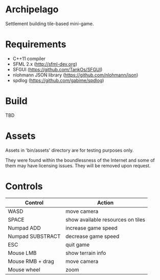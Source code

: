 # Archipelago
Settlement building tile-based mini-game.

# Requirements
* C++11 compiler
* SFML 2.x (http://sfml-dev.org)
* SFGUI (https://github.com/TankOs/SFGUI)
* nlohmann JSON library (https://github.com/nlohmann/json)
* spdlog (https://github.com/gabime/spdlog)

# Build

TBD

# Assets

Assets in 'bin/assets' directory are for testing purposes only.

They were found within the boundlessness of the Internet and some of them may have licensing issues. They will be removed upon request.

# Controls

| Control          | Action                            |
|------------------|-----------------------------------|
| WASD             | move camera                       |
| SPACE            | show available resources on tiles |
| Numpad ADD       | increase game speed               |
| Numpad SUBSTRACT | decrease game speed               |
| ESC              | quit game                         |
| Mouse LMB        | show terrain info                 |
| Mouse RMB + drag | move camera                       |
| Mouse wheel      | zoom                              |
